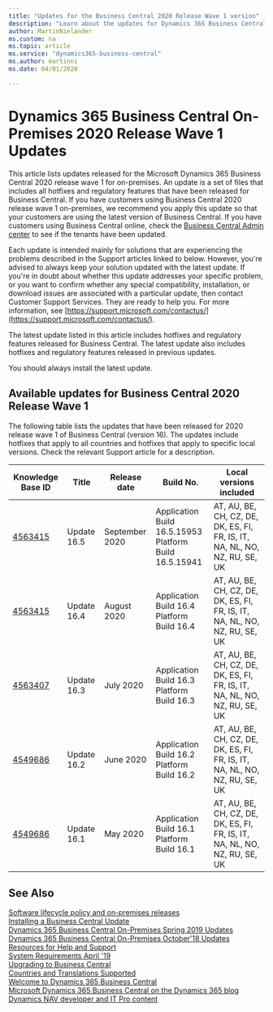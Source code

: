 ```yaml
---
title: "Updates for the Business Central 2020 Release Wave 1 version"
description: "Learn about the updates for Dynamics 365 Business Central on-premises deployments."
author: MartinNielander
ms.custom: na
ms.topic: article
ms.service: "dynamics365-business-central"
ms.author: martinni
ms.date: 04/01/2020

---
```


# Dynamics 365 Business Central On-Premises 2020 Release Wave 1 Updates

This article lists updates released for the Microsoft Dynamics 365 Business Central 2020 release wave 1 for on-premises. An update is a set of files that includes all hotfixes and regulatory features that have been released for Business Central. If you have customers using Business Central 2020 release wave 1 on-premises, we recommend you apply this update so that your customers are using the latest version of Business Central. If you have customers using Business Central online, check the [Business Central Admin center](/dynamics365/business-central/dev-itpro/administration/tenant-admin-center) to see if the tenants have been updated.  

Each update is intended mainly for solutions that are experiencing the problems described in the Support articles linked to below. However, you're advised to always keep your solution updated with the latest update. If you're in doubt about whether this update addresses your specific problem, or you want to confirm whether any special compatibility, installation, or download issues are associated with a particular update, then contact Customer Support Services. They are ready to help you. For more information, see [https://support.microsoft.com/contactus/](https://support.microsoft.com/contactus/).

The latest update listed in this article includes hotfixes and regulatory features released for Business Central. The latest update also includes hotfixes and regulatory features released in previous updates.  

You should always install the latest update.

## Available updates for Business Central 2020 Release Wave 1

The following table lists the updates that have been released for 2020 release wave 1 of Business Central (version 16). The updates include hotfixes that apply to all countries and hotfixes that apply to specific local versions. Check the relevant Support article for a description.

|Knowledge Base ID                                           |Title                |Release date  |Build No. |Local versions included |
|------------------------------------------------------------|---------------------|--------------|----------|------------------------|
|[4563415](https://support.microsoft.com/help/4576664)|Update 16.5 |September 2020|Application Build 16.5.15953</br>Platform Build 16.5.15941|AT, AU, BE, CH, CZ, DE, DK, ES, FI, FR, IS, IT, NA, NL, NO, NZ, RU, SE, UK|
|[4563415](https://support.microsoft.com/help/4563415)|Update 16.4 |August 2020|Application Build 16.4</br>Platform Build 16.4|AT, AU, BE, CH, CZ, DE, DK, ES, FI, FR, IS, IT, NA, NL, NO, NZ, RU, SE, UK|
|[4563407](https://support.microsoft.com/help/4563407)|Update 16.3 |July 2020|Application Build 16.3</br>Platform Build 16.3|AT, AU, BE, CH, CZ, DE, DK, ES, FI, FR, IS, IT, NA, NL, NO, NZ, RU, SE, UK|
|[4549686](https://support.microsoft.com/help/4564072)|Update 16.2 |June 2020|Application Build 16.2</br>Platform Build 16.2|AT, AU, BE, CH, CZ, DE, DK, ES, FI, FR, IS, IT, NA, NL, NO, NZ, RU, SE, UK|
|[4549686](https://support.microsoft.com/help/4549686)|Update 16.1 |May 2020|Application Build 16.1</br>Platform Build 16.1|AT, AU, BE, CH, CZ, DE, DK, ES, FI, FR, IS, IT, NA, NL, NO, NZ, RU, SE, UK|

## See Also

[Software lifecycle policy and on-premises releases](../terms/lifecycle-policy-on-premises.md)  
[Installing a Business Central Update](../upgrade/upgrading-cumulative-update-v15.md)  
[Dynamics 365 Business Central On-Premises Spring 2019 Updates](update-versions-14.md)  
[Dynamics 365 Business Central On-Premises October'18 Updates](update-versions-13.md)  
[Resources for Help and Support](../help-and-support.md)  
[System Requirements April '19](system-requirement-business-central.md)  
[Upgrading to Business Central](../upgrade/upgrading-to-business-central.md)  
[Countries and Translations Supported](../compliance/apptest-countries-and-translations.md)  
[Welcome to Dynamics 365 Business Central](/dynamics365/business-central/index)  
[Microsoft Dynamics 365 Business Central on the Dynamics 365 blog](https://cloudblogs.microsoft.com/dynamics365/it/product/business-central/)  
[Dynamics NAV developer and IT Pro content](/dynamics-nav/index)  

